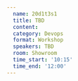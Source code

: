 ```yaml
---
  name: 20d1t3s1
  title: TBD
  content:
  category: Devops
  format: Workshop
  speakers: TBD
  room: Showroom
  time_start: '10:15'
  time_end: '12:00'
---
```


